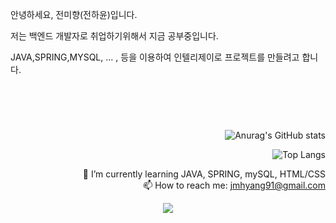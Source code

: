 안녕하세요, 전미향(전하윤)입니다.

저는 백엔드 개발자로 취업하기위해서 지금 공부중입니다.

JAVA,SPRING,MYSQL, ... , 등을 이용하여 인텔리제이로 프로젝트를 만들려고 합니다.

#
<br>
<br>


<div align="right">

![Anurag's GitHub stats](https://github-readme-stats.vercel.app/api?username=JeonHaYoon&show_icons=true&theme=yeblu)

![Top Langs](https://github-readme-stats.vercel.app/api/top-langs/?username=JeonHaYoon&layout=compact&theme=yeblu)
<div>

🌱 I’m currently learning JAVA, SPRING, mySQL, HTML/CSS<br>
📫 How to reach me: jmhyang91@gmail.com
<div align="center">
<img src="https://img.shields.io/badge/Thx-yellogreen?style=for-the-badge&logo=Apple&logoColor=00000"/>
